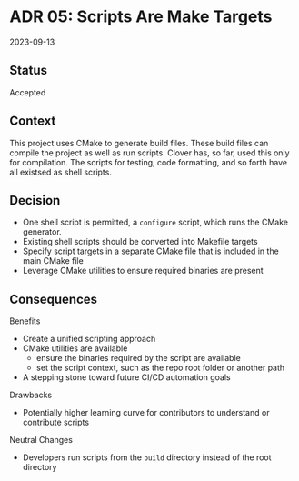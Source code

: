# ADR 05: Scripts Are Make Targets

2023-09-13

## Status

Accepted

## Context

This project uses CMake to generate build files. These build files can compile the project as well as run scripts. Clover has, so far, used this only for compilation. The scripts for testing, code formatting, and so forth have all existsed as shell scripts.

## Decision

- One shell script is permitted, a `configure` script, which runs the CMake generator.
- Existing shell scripts should be converted into Makefile targets
- Specify script targets in a separate CMake file that is included in the main CMake file
- Leverage CMake utilities to ensure required binaries are present

## Consequences

Benefits
- Create a unified scripting approach
- CMake utilities are available
  - ensure the binaries required by the script are available
  - set the script context, such as the repo root folder or another path
- A stepping stone toward future CI/CD automation goals

Drawbacks
- Potentially higher learning curve for contributors to understand or contribute scripts

Neutral Changes
- Developers run scripts from the `build` directory instead of the root directory
